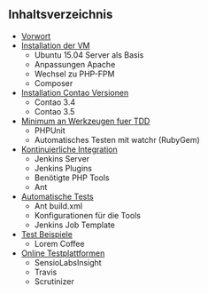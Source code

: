 ## Inhaltsverzeichnis

* [Vorwort](01-vorwort/README.md)
* [Installation der VM](02-installation-vm/README.md)
    * Ubuntu 15.04 Server als Basis
    * Anpassungen Apache
    * Wechsel zu PHP-FPM
    * Composer
* [Installation Contao Versionen](03-installation-contao/README.md)
    * Contao 3.4
    * Contao 3.5
* [Minimum an Werkzeugen fuer TDD](04-minimum-werkzeuge/README.md)
    * PHPUnit
    * Automatisches Testen mit watchr (RubyGem)
* [Kontinuierliche Integration](05-kontinuierliche-integration/README.md)
    * Jenkins Server
    * Jenkins Plugins
    * Benötigte PHP Tools
    * Ant
* [Automatische Tests](06-automatische-tests/README.md)
    * Ant build.xml
    * Konfigurationen für die Tools
    * Jenkins Job Template
* [Test Beispiele](07-beispiele/README.md)
    * Lorem Coffee
* [Online Testplattformen](10-online-testplattformen/README.md)
    * SensioLabsInsight
    * Travis
    * Scrutinizer
